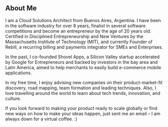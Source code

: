 About Me
--------
I am a Cloud Solutions Architect from Buenos Aires, Argentina. I have been in the software industry for over 8 years, finalist in several software competitions and become an entrepreneur by the age of 20 years old. Certified in Disciplined Entrepreneurship and New Ventures by the Massachusetts Institute of Technology (MIT), and currently Founder of Rebill, a recurring billing and payments integrator for SMEs and Enterprises.

In the past, I co-founded Shovel Apps, a Silicon Valley startup accelerated by Google for Entrepreneurs and backed by investors in the bay area and Latin America, aimed to help merchants to easily build e-commerce mobile applications.

In my free time, I enjoy advising new companies on their product-market-fit discovery, road mapping, team formation and leading techniques. Also, I love travelling around the world to learn about tech trends, innovation, and culture.

If you look forward to making your product ready to scale globally or find new ways on how to make your ideas happen, just sent me an email – I am always down for a virtual coffee. :)
